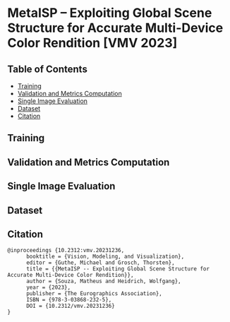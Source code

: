 # MetaISP – Exploiting Global Scene Structure for Accurate Multi-Device Color Rendition [VMV 2023]

## Table of Contents

- [Training](#training)
- [Validation and Metrics Computation](#validation)
- [Single Image Evaluation](#singleeval)
- [Dataset](#dataset)
- [Citation](#cite)

## Training <a name = "training"></a>

## Validation and Metrics Computation <a name = "validation"></a>

## Single Image Evaluation <a name = "singleeval"></a>

## Dataset <a name = "dataset"></a>

## Citation
```
@inproceedings {10.2312:vmv.20231236,
      booktitle = {Vision, Modeling, and Visualization},
      editor = {Guthe, Michael and Grosch, Thorsten},
      title = {{MetaISP -- Exploiting Global Scene Structure for Accurate Multi-Device Color Rendition}},
      author = {Souza, Matheus and Heidrich, Wolfgang},
      year = {2023},
      publisher = {The Eurographics Association},
      ISBN = {978-3-03868-232-5},
      DOI = {10.2312/vmv.20231236}
}
```
